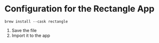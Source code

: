 # Configuration for the Rectangle App

```
brew install --cask rectangle
```

1. Save the file
2. Import it to the app

